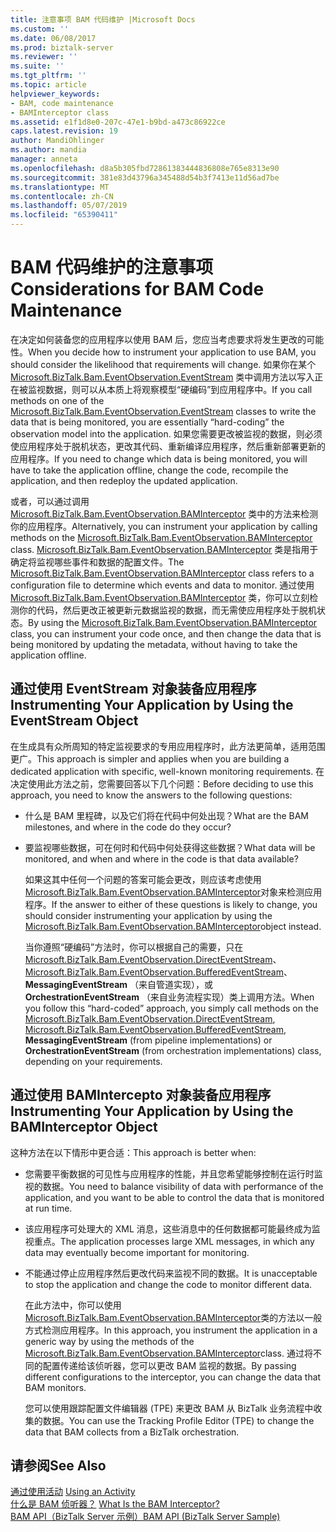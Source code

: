 ```yaml
---
title: 注意事项 BAM 代码维护 |Microsoft Docs
ms.custom: ''
ms.date: 06/08/2017
ms.prod: biztalk-server
ms.reviewer: ''
ms.suite: ''
ms.tgt_pltfrm: ''
ms.topic: article
helpviewer_keywords:
- BAM, code maintenance
- BAMInterceptor class
ms.assetid: e1f1d8e0-207c-47e1-b9bd-a473c86922ce
caps.latest.revision: 19
author: MandiOhlinger
ms.author: mandia
manager: anneta
ms.openlocfilehash: d8a5b305fbd72861383444836808e765e8313e90
ms.sourcegitcommit: 381e83d43796a345488d54b3f7413e11d56ad7be
ms.translationtype: MT
ms.contentlocale: zh-CN
ms.lasthandoff: 05/07/2019
ms.locfileid: "65390411"
---
```

# <a name="considerations-for-bam-code-maintenance"></a><span data-ttu-id="b2168-102">BAM 代码维护的注意事项</span><span class="sxs-lookup"><span data-stu-id="b2168-102">Considerations for BAM Code Maintenance</span></span>
<span data-ttu-id="b2168-103">在决定如何装备您的应用程序以使用 BAM 后，您应当考虑要求将发生更改的可能性。</span><span class="sxs-lookup"><span data-stu-id="b2168-103">When you decide how to instrument your application to use BAM, you should consider the likelihood that requirements will change.</span></span> <span data-ttu-id="b2168-104">如果你在某个 [Microsoft.BizTalk.Bam.EventObservation.EventStream](http://msdn.microsoft.com/library/microsoft.biztalk.bam.eventobservation.eventstream.aspx) 类中调用方法以写入正在被监视数据，则可以从本质上将观察模型“硬编码”到应用程序中。</span><span class="sxs-lookup"><span data-stu-id="b2168-104">If you call methods on one of the [Microsoft.BizTalk.Bam.EventObservation.EventStream](http://msdn.microsoft.com/library/microsoft.biztalk.bam.eventobservation.eventstream.aspx) classes to write the data that is being monitored, you are essentially “hard-coding” the observation model into the application.</span></span> <span data-ttu-id="b2168-105">如果您需要更改被监视的数据，则必须使应用程序处于脱机状态，更改其代码、重新编译应用程序，然后重新部署更新的应用程序。</span><span class="sxs-lookup"><span data-stu-id="b2168-105">If you need to change which data is being monitored, you will have to take the application offline, change the code, recompile the application, and then redeploy the updated application.</span></span>  
  
 <span data-ttu-id="b2168-106">或者，可以通过调用 [Microsoft.BizTalk.Bam.EventObservation.BAMInterceptor](http://msdn.microsoft.com/library/microsoft.biztalk.bam.eventobservation.baminterceptor.aspx) 类中的方法来检测你的应用程序。</span><span class="sxs-lookup"><span data-stu-id="b2168-106">Alternatively, you can instrument your application by calling methods on the [Microsoft.BizTalk.Bam.EventObservation.BAMInterceptor](http://msdn.microsoft.com/library/microsoft.biztalk.bam.eventobservation.baminterceptor.aspx) class.</span></span> <span data-ttu-id="b2168-107">[Microsoft.BizTalk.Bam.EventObservation.BAMInterceptor](http://msdn.microsoft.com/library/microsoft.biztalk.bam.eventobservation.baminterceptor.aspx) 类是指用于确定将监视哪些事件和数据的配置文件。</span><span class="sxs-lookup"><span data-stu-id="b2168-107">The [Microsoft.BizTalk.Bam.EventObservation.BAMInterceptor](http://msdn.microsoft.com/library/microsoft.biztalk.bam.eventobservation.baminterceptor.aspx) class refers to a configuration file to determine which events and data to monitor.</span></span> <span data-ttu-id="b2168-108">通过使用 [Microsoft.BizTalk.Bam.EventObservation.BAMInterceptor](http://msdn.microsoft.com/library/microsoft.biztalk.bam.eventobservation.baminterceptor.aspx) 类，你可以立刻检测你的代码，然后更改正被更新元数据监视的数据，而无需使应用程序处于脱机状态。</span><span class="sxs-lookup"><span data-stu-id="b2168-108">By using the [Microsoft.BizTalk.Bam.EventObservation.BAMInterceptor](http://msdn.microsoft.com/library/microsoft.biztalk.bam.eventobservation.baminterceptor.aspx) class, you can instrument your code once, and then change the data that is being monitored by updating the metadata, without having to take the application offline.</span></span>  
  
## <a name="instrumenting-your-application-by-using-the-eventstream-object"></a><span data-ttu-id="b2168-109">通过使用 EventStream 对象装备应用程序</span><span class="sxs-lookup"><span data-stu-id="b2168-109">Instrumenting Your Application by Using the EventStream Object</span></span>  
 <span data-ttu-id="b2168-110">在生成具有众所周知的特定监视要求的专用应用程序时，此方法更简单，适用范围更广。</span><span class="sxs-lookup"><span data-stu-id="b2168-110">This approach is simpler and applies when you are building a dedicated application with specific, well-known monitoring requirements.</span></span> <span data-ttu-id="b2168-111">在决定使用此方法之前，您需要回答以下几个问题：</span><span class="sxs-lookup"><span data-stu-id="b2168-111">Before deciding to use this approach, you need to know the answers to the following questions:</span></span>  
  
- <span data-ttu-id="b2168-112">什么是 BAM 里程碑，以及它们将在代码中何处出现？</span><span class="sxs-lookup"><span data-stu-id="b2168-112">What are the BAM milestones, and where in the code do they occur?</span></span>  
  
- <span data-ttu-id="b2168-113">要监视哪些数据，可在何时和代码中何处获得这些数据？</span><span class="sxs-lookup"><span data-stu-id="b2168-113">What data will be monitored, and when and where in the code is that data available?</span></span>  
  
  <span data-ttu-id="b2168-114">如果这其中任何一个问题的答案可能会更改，则应该考虑使用 [Microsoft.BizTalk.Bam.EventObservation.BAMInterceptor](http://msdn.microsoft.com/library/microsoft.biztalk.bam.eventobservation.baminterceptor.aspx)对象来检测应用程序。</span><span class="sxs-lookup"><span data-stu-id="b2168-114">If the answer to either of these questions is likely to change, you should consider instrumenting your application by using the [Microsoft.BizTalk.Bam.EventObservation.BAMInterceptor](http://msdn.microsoft.com/library/microsoft.biztalk.bam.eventobservation.baminterceptor.aspx)object instead.</span></span>  
  
  <span data-ttu-id="b2168-115">当你遵照“硬编码”方法时，你可以根据自己的需要，只在 [Microsoft.BizTalk.Bam.EventObservation.DirectEventStream](http://msdn.microsoft.com/library/microsoft.biztalk.bam.eventobservation.directeventstream.aspx)、 [Microsoft.BizTalk.Bam.EventObservation.BufferedEventStream](http://msdn.microsoft.com/library/microsoft.biztalk.bam.eventobservation.bufferedeventstream.aspx)、 **MessagingEventStream** （来自管道实现），或 **OrchestrationEventStream** （来自业务流程实现）类上调用方法。</span><span class="sxs-lookup"><span data-stu-id="b2168-115">When you follow this “hard-coded” approach, you simply call methods on the [Microsoft.BizTalk.Bam.EventObservation.DirectEventStream](http://msdn.microsoft.com/library/microsoft.biztalk.bam.eventobservation.directeventstream.aspx), [Microsoft.BizTalk.Bam.EventObservation.BufferedEventStream](http://msdn.microsoft.com/library/microsoft.biztalk.bam.eventobservation.bufferedeventstream.aspx), **MessagingEventStream** (from pipeline implementations) or **OrchestrationEventStream** (from orchestration implementations) class, depending on your requirements.</span></span>  
  
## <a name="instrumenting-your-application-by-using-the-baminterceptor-object"></a><span data-ttu-id="b2168-116">通过使用 BAMIntercepto 对象装备应用程序</span><span class="sxs-lookup"><span data-stu-id="b2168-116">Instrumenting Your Application by Using the BAMInterceptor Object</span></span>  
 <span data-ttu-id="b2168-117">这种方法在以下情形中更合适：</span><span class="sxs-lookup"><span data-stu-id="b2168-117">This approach is better when:</span></span>  
  
- <span data-ttu-id="b2168-118">您需要平衡数据的可见性与应用程序的性能，并且您希望能够控制在运行时监视的数据。</span><span class="sxs-lookup"><span data-stu-id="b2168-118">You need to balance visibility of data with performance of the application, and you want to be able to control the data that is monitored at run time.</span></span>  
  
- <span data-ttu-id="b2168-119">该应用程序可处理大的 XML 消息，这些消息中的任何数据都可能最终成为监视重点。</span><span class="sxs-lookup"><span data-stu-id="b2168-119">The application processes large XML messages, in which any data may eventually become important for monitoring.</span></span>  
  
- <span data-ttu-id="b2168-120">不能通过停止应用程序然后更改代码来监视不同的数据。</span><span class="sxs-lookup"><span data-stu-id="b2168-120">It is unacceptable to stop the application and change the code to monitor different data.</span></span>  
  
  <span data-ttu-id="b2168-121">在此方法中，你可以使用 [Microsoft.BizTalk.Bam.EventObservation.BAMInterceptor](http://msdn.microsoft.com/library/microsoft.biztalk.bam.eventobservation.baminterceptor.aspx)类的方法以一般方式检测应用程序。</span><span class="sxs-lookup"><span data-stu-id="b2168-121">In this approach, you instrument the application in a generic way by using the methods of the [Microsoft.BizTalk.Bam.EventObservation.BAMInterceptor](http://msdn.microsoft.com/library/microsoft.biztalk.bam.eventobservation.baminterceptor.aspx)class.</span></span> <span data-ttu-id="b2168-122">通过将不同的配置传递给该侦听器，您可以更改 BAM 监视的数据。</span><span class="sxs-lookup"><span data-stu-id="b2168-122">By passing different configurations to the interceptor, you can change the data that BAM monitors.</span></span>  
  
  <span data-ttu-id="b2168-123">您可以使用跟踪配置文件编辑器 (TPE) 来更改 BAM 从 BizTalk 业务流程中收集的数据。</span><span class="sxs-lookup"><span data-stu-id="b2168-123">You can use the Tracking Profile Editor (TPE) to change the data that BAM collects from a BizTalk orchestration.</span></span>  
  
## <a name="see-also"></a><span data-ttu-id="b2168-124">请参阅</span><span class="sxs-lookup"><span data-stu-id="b2168-124">See Also</span></span>  
 <span data-ttu-id="b2168-125">[通过使用活动](../core/using-an-activity.md) </span><span class="sxs-lookup"><span data-stu-id="b2168-125">[Using an Activity](../core/using-an-activity.md) </span></span>  
 <span data-ttu-id="b2168-126">[什么是 BAM 侦听器？](../core/what-is-the-bam-interceptor.md) </span><span class="sxs-lookup"><span data-stu-id="b2168-126">[What Is the BAM Interceptor?](../core/what-is-the-bam-interceptor.md) </span></span>  
 [<span data-ttu-id="b2168-127">BAM API（BizTalk Server 示例）</span><span class="sxs-lookup"><span data-stu-id="b2168-127">BAM API (BizTalk Server Sample)</span></span>](../core/bam-api-biztalk-server-sample.md)